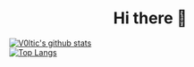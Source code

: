 <h1 align="center">Hi there 👋</h1>

[![V0ltic's github stats](https://github-readme-stats.vercel.app/api?username=V0ltic&show_icons=true&theme=tokyonight)](https://github.com/V0ltic)
<br>
[![Top Langs](https://github-readme-stats.vercel.app/api/top-langs/?username=V0ltic&theme=tokyonight)](https://github.com/V0ltic)
